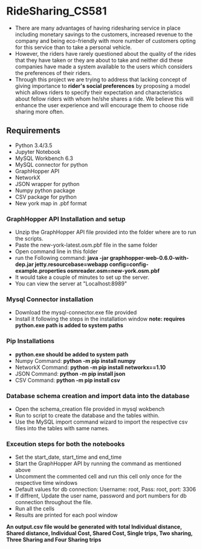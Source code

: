# RideSharing_CS581
 - There are many advantages of having ridesharing service in place including monetary savings to the customers, increased revenue to the company and being eco-friendly with more number of customers opting for this service than to take a personal vehicle. 
 - However, the riders have rarely questioned about the quality of the rides that they have taken or they are about to take and neither did these companies have made a system available to the users which considers the preferences of their riders.<br>
 - Through this project we are trying to address that lacking concept of giving importance to **rider's social preferences** by proposing a model which allows riders to specify their expectation and characteristics about fellow riders with whom he/she shares a ride. We believe this will enhance the user experience and will encourage them to choose ride sharing more often.


## Requirements
  - Python 3.4/3.5
  - Jupyter Notebook
  - MySQL Workbench 6.3
  - MySQL connector for python
  - GraphHopper API
  - NetworkX
  - JSON wrapper for python
  - Numpy python package
  - CSV package for python
  - New york map in .pbf format
  
  
### GraphHopper API Installation and setup
  - Unzip the GraphHopper API file provided into the folder where are to run the scripts. 
  - Paste the new-york-latest.osm.pbf file in the same folder
  - Open command line in this folder
  - run the Following command: **java -jar graphhopper-web-0.6.0-with-dep.jar jetty.resourcebase=webapp config=config-example.properties osmreader.osm=new-york.osm.pbf**
  - It would take a couple of minutes to set up the server.
  - You can view the server at "Localhost:8989"
  
### Mysql Connector installation
  - Download the mysql-connector.exe file provided
  - Install it following the steps in the installation window
  **note: requires python.exe path is added to system paths**
  
### Pip Installations
  - **python.exe should be added to system path**
  - Numpy Command: **python -m pip install numpy**
  - NetworkX Command: **python -m pip install networkx==1.10**
  - JSON Command: **python -m pip install json**
  - CSV Command: **python -m pip install csv**
  
### Database schema creation and import data into the database
  - Open the schema_creation file provided in mysql wokbench
  - Run to script to create the database and the tables within.
  - Use the MySQL import command wizard to import the respective csv files into the tables with same names.
  
### Exceution steps for both the notebooks
  - Set the start_date, start_time and end_time
  - Start the GraphHopper API by running the command as mentioned above
  - Uncomment the commented cell and run this cell only once for the respective time windows
  - Default values for db connection: Username: root, Pass: root, port: 3306
  - If diffrent, Update the user name, password and port numbers for db connection throughout the file.
  - Run all the cells
  - Results are printed for each pool window
  
**An output.csv file would be generated with total Individual distance, Shared distance, Individual Cost, Shared Cost, Single trips, Two sharing, Three Sharing and Four Sharing trips**
